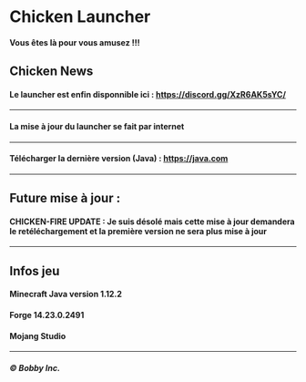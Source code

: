 # Chicken Launcher

#### Vous êtes là pour vous amusez !!!

## Chicken News

#### Le launcher est enfin disponnible ici : https://discord.gg/XzR6AK5sYC/
----------------------------------------------------------------------------------------
#### La mise à jour du launcher se fait par internet
----------------------------------------------------------------------------------------
#### Télécharger la dernière version (Java) : https://java.com
----------------------------------------------------------------------------------------
## Future mise à jour :

#### CHICKEN-FIRE UPDATE : Je suis désolé mais cette mise à jour demandera le retéléchargement et la première version ne sera plus mise à jour
----------------------------------------------------------------------------------------
## Infos jeu

#### Minecraft Java version 1.12.2
#### Forge 14.23.0.2491
#### Mojang Studio
----------------------------------------------------------------------------------------
##### © Bobby Inc.
